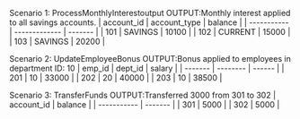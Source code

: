 Scenario 1: ProcessMonthlyInterestoutput
OUTPUT:Monthly interest applied to all savings accounts.
| account\_id | account\_type | balance |
| ----------- | ------------- | ------- |
| 101         | SAVINGS       | 10100   |
| 102         | CURRENT       | 15000   |
| 103         | SAVINGS       | 20200   |


Scenario 2: UpdateEmployeeBonus
OUTPUT:Bonus applied to employees in department ID: 10
| emp\_id | dept\_id | salary |
| ------- | -------- | ------ |
| 201     | 10       | 33000  |
| 202     | 20       | 40000  |
| 203     | 10       | 38500  |


Scenario 3: TransferFunds
OUTPUT:Transferred 3000 from 301 to 302
| account\_id | balance |
| ----------- | ------- |
| 301         | 5000    |
| 302         | 5000    |
